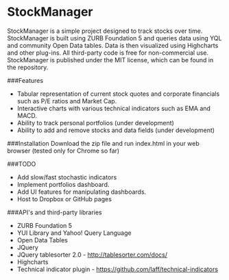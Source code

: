 StockManager
============

StockManager is a simple project designed to track stocks over time. StockManager is built using ZURB Foundation 5 and queries data using YQL and community Open Data tables. Data is then visualized using Highcharts and other plug-ins. All third-party code is free for non-commercial use. StockManager is published under the MIT license, which can be found in the repository.

###Features
* Tabular representation of current stock quotes and corporate financials such as P/E ratios and Market Cap.
* Interactive charts with various technical indicators such as EMA and MACD.
* Ability to track personal portfolios (under development) 
* Ability to add and remove stocks and data fields (under development) 

###Installation
Download the zip file and run index.html in your web browser (tested only for Chrome so far)

###TODO
* Add slow/fast stochastic indicators
* Implement portfolios dashboard.
* Add UI features for manipulating dashboards.
* Host to Dropbox or GitHub pages

###API's and third-party libraries
* ZURB Foundation 5
* YUI Library and Yahoo! Query Language
* Open Data Tables 
* JQuery
* JQuery tablesorter 2.0 - http://tablesorter.com/docs/
* Highcharts
* Technical indicator plugin - https://github.com/laff/technical-indicators

